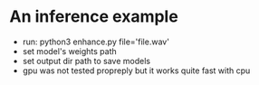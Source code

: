 # An inference example 

- run: python3 enhance.py file='file.wav'
- set model's weights path
- set output dir path to save models
- gpu was not tested propreply but it works quite fast with cpu
